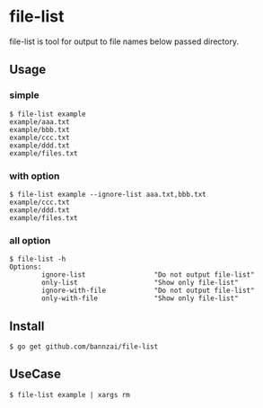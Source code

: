 # file-list
file-list is tool for output to file names below passed directory.

## Usage
### simple

```
$ file-list example
example/aaa.txt
example/bbb.txt
example/ccc.txt
example/ddd.txt
example/files.txt
```

### with option

```
$ file-list example --ignore-list aaa.txt,bbb.txt
example/ccc.txt
example/ddd.txt
example/files.txt
```

### all option

```
$ file-list -h
Options:
        ignore-list                 "Do not output file-list"
        only-list                   "Show only file-list"
        ignore-with-file            "Do not output file-list"
        only-with-file              "Show only file-list"

```

## Install

```
$ go get github.com/bannzai/file-list
```

## UseCase

```
$ file-list example | xargs rm
```
